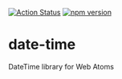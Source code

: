 [![Action Status](https://github.com/web-atoms/date-time/workflows/Build/badge.svg)](https://github.com/web-atoms/unit-test/actions) [![npm version](https://badge.fury.io/js/%40web-atoms%2Fdate-time.svg)](https://badge.fury.io/js/%40web-atoms%2Fdate-time)
# date-time
DateTime library for Web Atoms
